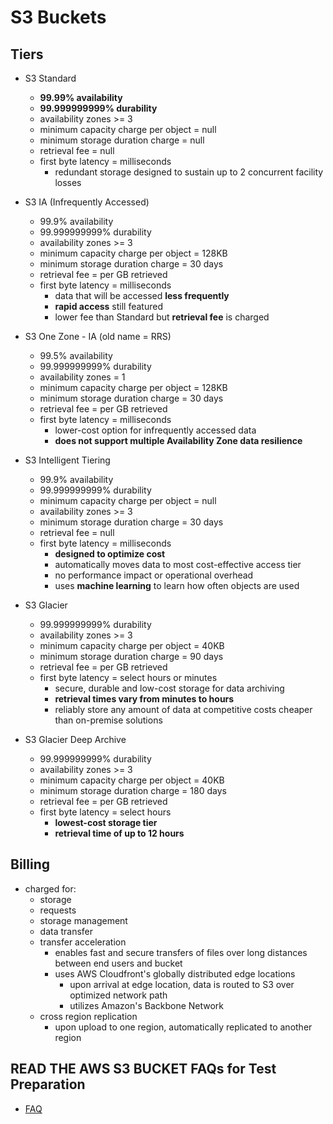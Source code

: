 # S3 Buckets

## Tiers

* S3 Standard
  * **99.99% availability**
  * **99.999999999% durability**
  * availability zones >= 3
  * minimum capacity charge per object = null
  * minimum storage duration charge = null
  * retrieval fee = null
  * first byte latency = milliseconds
    * redundant storage designed to sustain up to 2 concurrent facility losses

* S3 IA (Infrequently Accessed)
  * 99.9% availability
  * 99.999999999% durability
  * availability zones >= 3
  * minimum capacity charge per object = 128KB
  * minimum storage duration charge = 30 days
  * retrieval fee = per GB retrieved
  * first byte latency = milliseconds
    * data that will be accessed **less frequently**
    * **rapid access** still featured
    * lower fee than Standard but **retrieval fee** is charged

* S3 One Zone - IA (old name = RRS)
  * 99.5% availability
  * 99.999999999% durability
  * availability zones = 1
  * minimum capacity charge per object = 128KB
  * minimum storage duration charge = 30 days
  * retrieval fee = per GB retrieved
  * first byte latency = milliseconds
    * lower-cost option for infrequently accessed data
    * **does not support multiple Availability Zone data resilience**

* S3 Intelligent Tiering
  * 99.9% availability
  * 99.999999999% durability
  * minimum capacity charge per object = null
  * availability zones >= 3
  * minimum storage duration charge = 30 days
  * retrieval fee = null
  * first byte latency = milliseconds
    * **designed to optimize cost**
    * automatically moves data to most cost-effective access tier
    * no performance impact or operational overhead
    * uses **machine learning** to learn how often objects are used

* S3 Glacier
  * 99.999999999% durability
  * availability zones >= 3
  * minimum capacity charge per object = 40KB
  * minimum storage duration charge = 90 days
  * retrieval fee = per GB retrieved
  * first byte latency = select hours or minutes
    * secure, durable and low-cost storage for data archiving
    * **retrieval times vary from minutes to hours**
    * reliably store any amount of data at competitive costs cheaper than on-premise solutions

* S3 Glacier Deep Archive
  * 99.999999999% durability
  * availability zones >= 3
  * minimum capacity charge per object = 40KB
  * minimum storage duration charge = 180 days
  * retrieval fee = per GB retrieved
  * first byte latency = select hours
    * **lowest-cost storage tier**
    * **retrieval time of up to 12 hours**

## Billing

* charged for:
  * storage
  * requests
  * storage management
  * data transfer
  * transfer acceleration
    * enables fast and secure transfers of files over long distances between end users and bucket
    * uses AWS Cloudfront's globally distributed edge locations
      * upon arrival at edge location, data is routed to S3 over optimized network path
      * utilizes Amazon's Backbone Network
  * cross region replication
    * upon upload to one region, automatically replicated to another region

## READ THE AWS S3 BUCKET FAQs for Test Preparation

* [FAQ](https://aws.amazon.com/s3/faqs/)
